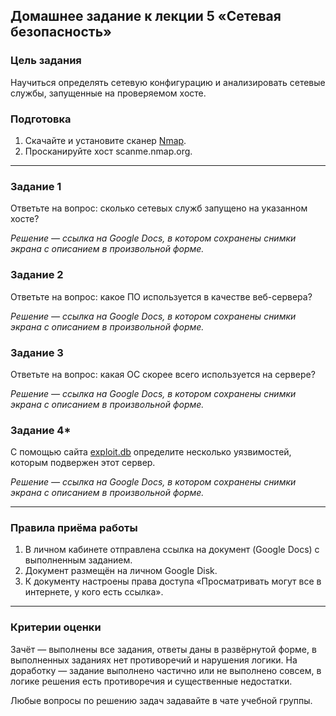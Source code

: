 ## Домашнее задание к лекции 5 «Сетевая безопасность»

### Цель задания

Научиться определять сетевую конфигурацию и анализировать сетевые службы, запущенные на проверяемом хосте.

### Подготовка

1. Скачайте и установите сканер [Nmap](https://nmap.org/download.html).
2. Просканируйте хост scanme.nmap.org.

------

### Задание 1

Ответьте на вопрос: сколько сетевых служб запущено на указанном хосте?

*Решение — ссылка на Google Docs, в котором сохранены снимки экрана с описанием в произвольной форме.*

### Задание 2

Ответьте на вопрос: какое ПО используется в качестве веб-сервера?

*Решение — ссылка на Google Docs, в котором сохранены снимки экрана с описанием в произвольной форме.*

### Задание 3

Ответьте на вопрос: какая ОС скорее всего используется на сервере?

*Решение — ссылка на Google Docs, в котором сохранены снимки экрана с описанием в произвольной форме.*

### Задание 4* 

С помощью сайта [exploit.db](https://www.exploit-db.com/) определите несколько уязвимостей, которым подвержен этот сервер.

*Решение — ссылка на Google Docs, в котором сохранены снимки экрана с описанием в произвольной форме.*

------

### Правила приёма работы

1. В личном кабинете отправлена ссылка на документ (Google Docs) с выполненным заданием.
2. Документ размещён на личном Google Disk.
3. К документу настроены права доступа «Просматривать могут все в интернете, у кого есть ссылка».

------

### Критерии оценки

Зачёт — выполнены все задания, ответы даны в развёрнутой форме, в выполненных заданиях нет противоречий и нарушения логики.
На доработку — задание выполнено частично или не выполнено совсем, в логике решения есть противоречия и существенные недостатки.

Любые вопросы по решению задач задавайте в чате учебной группы.

